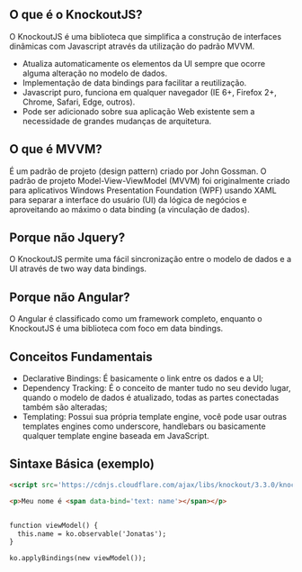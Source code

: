 ## O que é o KnockoutJS?

O KnockoutJS é uma biblioteca que simplifica a construção de interfaces dinâmicas com Javascript através da utilização do padrão MVVM.

- Atualiza automaticamente os elementos da UI sempre que ocorre alguma alteração no modelo de dados.
- Implementação de data bindings para facilitar a reutilização.
- Javascript puro, funciona em qualquer navegador (IE 6+, Firefox 2+, Chrome, Safari, Edge, outros).
- Pode ser adicionado sobre sua aplicação Web existente sem a necessidade de grandes mudanças de arquitetura.

## O que é MVVM?

É um padrão de projeto (design pattern) criado por John Gossman. O padrão de projeto Model-View-ViewModel (MVVM) foi originalmente criado para aplicativos Windows Presentation Foundation (WPF) usando XAML para separar a interface do usuário (UI) da lógica de negócios e aproveitando ao máximo o data binding (a vinculação de dados).

## Porque não Jquery?

O KnockoutJS permite uma fácil sincronização entre o modelo de dados e a UI através de two way data bindings.

## Porque não Angular?

O Angular é classificado como um framework completo, enquanto o KnockoutJS é uma biblioteca com foco em data bindings.


## Conceitos Fundamentais
- Declarative Bindings: É basicamente o link entre os dados e a UI;
- Dependency Tracking: É o conceito de manter tudo no seu devido lugar, quando o modelo de dados é atualizado, todas as partes conectadas também são alteradas;
- Templating: Possui sua própria template engine, você pode usar outras templates engines como underscore, handlebars ou basicamente qualquer template engine baseada em JavaScript.

## Sintaxe Básica (exemplo)

```html
<script src='https://cdnjs.cloudflare.com/ajax/libs/knockout/3.3.0/knockout-debug.js'></script>

<p>Meu nome é <span data-bind='text: name'></span></p>


function viewModel() {
  this.name = ko.observable('Jonatas');
}

ko.applyBindings(new viewModel());
```
